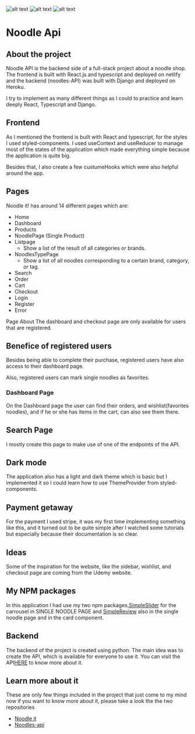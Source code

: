 
  
![alt text](https://img.shields.io/badge/My%20first%20website-3.0.3-blue)  ![alt text](https://img.shields.io/badge/Made%20by-Max-brightgreen) ![alt text](https://img.shields.io/badge/Made%20With-Django-darkgreen)


# Noodle Api

## About the project

Noodle API is the backend side of a full-stack project about a noodle shop.
The frontend is built with React.js and typescript and deployed on netlify and the backend (noodles-API) was
built with Django and deployed on Heroku.

I try to implement as many different things as I could to practice and learn deeply React, Typescript and Django.

## Frontend

As I mentioned the frontend is built with React and typescript, for the styles I used styled-components. I used useContext and useReducer to manage most of the states of the application which made everything simple because the application is quite big.
           
Besides that, I also create a few custumeHooks which were also helpful around the app.

## Pages
 Noodle it! has around 14 different pages which are:
- Home
- Dashboard
- Products
- NoodlePage (Single Product)
- Listpage
  - Show a list of the result of all categories or brands.
- NoodlesTypePage
  - Show a list of all noodles corresponding to a certain brand, category, or tag.
- Search
- Order
- Cart
- Checkout
- Login
- Register
- Error

Page About The dashboard and checkout page are only available for users that are registered.

## Benefice of registered users

Besides being able to complete their purchase, registered users have also access to their dashboard page.

Also, registered users can mark single noodles as favorites.

### Dashboard Page

On the Dashboard page the user can find their orders, and wishlist(favorites noodles), and if he or she has items in the cart, can also see them there.
## Search Page

I mostly create this page to make use of one of the endpoints of the API.

## Dark mode

The application also has a light and dark theme which is basic but I implemented it so I could learn how to use ThemeProvider from styled-components.

## Payment getaway

For the payment I used stripe, it was my first time implementing something like this, and it turned out to be quite simple after I watched some tutorials but especially because their documentation is so clear.

## Ideas

Some of the inspiration for the website, like the sidebar, wishlist, and checkout page are coming from the Udemy website.

## My NPM packages
In this application I had use my two npm packages,[SimpleSlider](https://www.npmjs.com/package/@maxcoding/simpleslider) for the carrousel in SINGLE NOODLE PAGE and [SimpleReview](https://www.npmjs.com/package/simplereview) also in the single noodle page and in the card component.

## Backend

The backend of the project is created using python. The main idea was to create the API, which is available for everyone to use it.
You can visit the API[HERE](https://noodles-api.herokuapp.com/) to know more about it.

## Learn more about it

These are only few things included in the project that just come to my mind now if you want to know more about it, please take a look the the two repositories

- [Noodle it](https://github.com/maxrpark/noodle_it_ts)
- [Noodles-api](https://github.com/maxrpark/nooodles_api)
